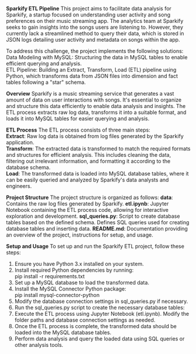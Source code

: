**Sparkify ETL Pipeline**
This project aims to facilitate data analysis for Sparkify, a startup focused on understanding user activity and song preferences on their music streaming app. The analytics team at Sparkify seeks to gain insights into the songs users are listening to. However, they currently lack a streamlined method to query their data, which is stored in JSON logs detailing user activity and metadata on songs within the app.

To address this challenge, the project implements the following solutions:  
Data Modeling with MySQL: Structuring the data in MySQL tables to enable efficient querying and analysis.  
ETL Pipeline: Building an Extract, Transform, Load (ETL) pipeline using Python, which transforms data from JSON files into dimension and fact tables following a "star" schema.

**Overview**
Sparkify is a music streaming service that generates a vast amount of data on user interactions with songs. It's essential to organize and structure this data efficiently to enable data analysis and insights. The ETL process extracts raw log data, transforms it into a suitable format, and loads it into MySQL tables for easier querying and analysis.

**ETL Process**
The ETL process consists of three main steps:  
**Extract**: Raw log data is obtained from log files generated by the Sparkify application.  
**Transform**: The extracted data is transformed to match the required formats and structures for efficient analysis. This includes cleaning the data, filtering out irrelevant information, and formatting it according to the database schema.  
**Load**: The transformed data is loaded into MySQL database tables, where it can be easily queried and analyzed by Sparkify's data analysts and engineers.  

**Project Structure**
The project structure is organized as follows:
**data**: Contains the raw log files generated by Sparkify.
**etl.ipynb**: Jupyter Notebook containing the ETL process code, allowing for interactive exploration and development.
**sql_queries.py**: Script to create database tables based on the defined schema. Defines SQL queries used for creating database tables and inserting data.
**README.md**: Documentation providing an overview of the project, instructions for setup, and usage.

**Setup and Usage**
To set up and run the Sparkify ETL project, follow these steps:
1. Ensure you have Python 3.x installed on your system.
2. Install required Python dependencies by running:   
	pip install -r requirements.txt
3. Set up a MySQL database to load the transformed data.
4. Install the MySQL Connector Python package:  
	pip install mysql-connector-python
5. Modify the database connection settings in sql_queries.py if necessary.
6. Run the sql_queries.py script to create the necessary database tables:
7. Execute the ETL process using Jupyter Notebook (etl.ipynb). Modify the folder paths and database connection settings as needed.
8. Once the ETL process is complete, the transformed data should be loaded into the MySQL database tables.
9. Perform data analysis and query the loaded data using SQL queries or other analysis tools.

